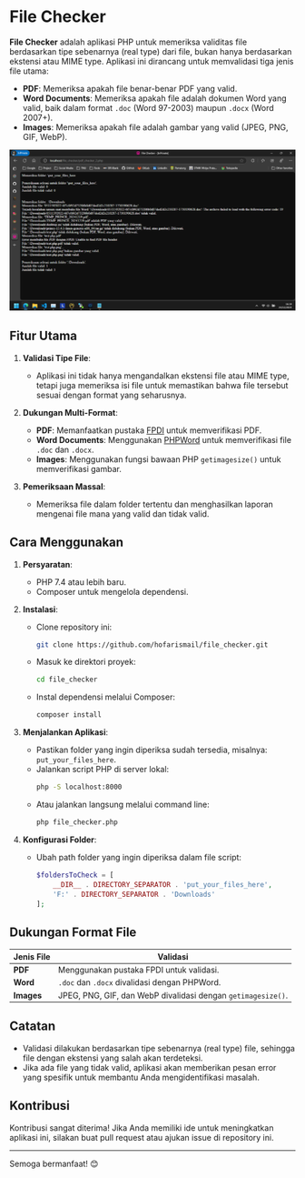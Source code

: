 # File Checker

**File Checker** adalah aplikasi PHP untuk memeriksa validitas file berdasarkan tipe sebenarnya (real type) dari file, bukan hanya berdasarkan ekstensi atau MIME type. Aplikasi ini dirancang untuk memvalidasi tiga jenis file utama:

-   **PDF**: Memeriksa apakah file benar-benar PDF yang valid.
-   **Word Documents**: Memeriksa apakah file adalah dokumen Word yang valid, baik dalam format `.doc` (Word 97-2003) maupun `.docx` (Word 2007+).
-   **Images**: Memeriksa apakah file adalah gambar yang valid (JPEG, PNG, GIF, WebP).

![File Checker](file_checker.png)

## Fitur Utama

1. **Validasi Tipe File**:
    - Aplikasi ini tidak hanya mengandalkan ekstensi file atau MIME type, tetapi juga memeriksa isi file untuk memastikan bahwa file tersebut sesuai dengan format yang seharusnya.
2. **Dukungan Multi-Format**:

    - **PDF**: Memanfaatkan pustaka [FPDI](https://www.setasign.com/products/fpdi/) untuk memverifikasi PDF.
    - **Word Documents**: Menggunakan [PHPWord](https://github.com/PHPOffice/PHPWord) untuk memverifikasi file `.doc` dan `.docx`.
    - **Images**: Menggunakan fungsi bawaan PHP `getimagesize()` untuk memverifikasi gambar.

3. **Pemeriksaan Massal**:
    - Memeriksa file dalam folder tertentu dan menghasilkan laporan mengenai file mana yang valid dan tidak valid.

## Cara Menggunakan

1. **Persyaratan**:

    - PHP 7.4 atau lebih baru.
    - Composer untuk mengelola dependensi.

2. **Instalasi**:

    - Clone repository ini:
        ```bash
        git clone https://github.com/hofarismail/file_checker.git
        ```
    - Masuk ke direktori proyek:
        ```bash
        cd file_checker
        ```
    - Instal dependensi melalui Composer:
        ```bash
        composer install
        ```

3. **Menjalankan Aplikasi**:

    - Pastikan folder yang ingin diperiksa sudah tersedia, misalnya: `put_your_files_here`.
    - Jalankan script PHP di server lokal:
        ```bash
        php -S localhost:8000
        ```
    - Atau jalankan langsung melalui command line:
        ```bash
        php file_checker.php
        ```

4. **Konfigurasi Folder**:
    - Ubah path folder yang ingin diperiksa dalam file script:
        ```php
        $foldersToCheck = [
            __DIR__ . DIRECTORY_SEPARATOR . 'put_your_files_here',
            'F:' . DIRECTORY_SEPARATOR . 'Downloads'
        ];
        ```

## Dukungan Format File

| Jenis File | Validasi                                                     |
| ---------- | ------------------------------------------------------------ |
| **PDF**    | Menggunakan pustaka FPDI untuk validasi.                     |
| **Word**   | `.doc` dan `.docx` divalidasi dengan PHPWord.                |
| **Images** | JPEG, PNG, GIF, dan WebP divalidasi dengan `getimagesize()`. |

## Catatan

-   Validasi dilakukan berdasarkan tipe sebenarnya (real type) file, sehingga file dengan ekstensi yang salah akan terdeteksi.
-   Jika ada file yang tidak valid, aplikasi akan memberikan pesan error yang spesifik untuk membantu Anda mengidentifikasi masalah.

## Kontribusi

Kontribusi sangat diterima! Jika Anda memiliki ide untuk meningkatkan aplikasi ini, silakan buat pull request atau ajukan issue di repository ini.

---

Semoga bermanfaat! 😊
